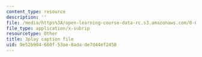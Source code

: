```yaml
---
content_type: resource
description: ''
file: /media/https%3A/open-learning-course-data-rc.s3.amazonaws.com/8-04-quantum-physics-i-spring-2013/9e52b904660f53ae8adade7d44ef2458_Uk5DUtHY7LM.vtt
file_type: application/x-subrip
resourcetype: Other
title: 3play caption file
uid: 9e52b904-660f-53ae-8ada-de7d44ef2458
---
```

